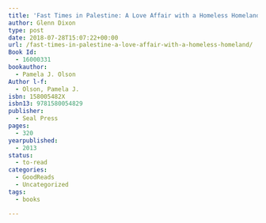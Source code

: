 ```yaml
---
title: 'Fast Times in Palestine: A Love Affair with a Homeless Homeland'
author: Glenn Dixon
type: post
date: 2018-07-28T15:07:22+00:00
url: /fast-times-in-palestine-a-love-affair-with-a-homeless-homeland/
Book Id:
  - 16000331
bookauthor:
  - Pamela J. Olson
Author l-f:
  - Olson, Pamela J.
isbn: 158005482X
isbn13: 9781580054829
publisher:
  - Seal Press
pages:
  - 320
yearpublished:
  - 2013
status:
  - to-read
categories:
  - GoodReads
  - Uncategorized
tags:
  - books

---
```

